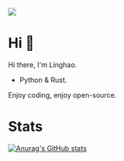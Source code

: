 ![](https://komarev.com/ghpvc/?username=starryzhang-whu&style=flat-square)
# Hi 👋
Hi there, I'm Linghao.

- Python & Rust.

Enjoy coding, enjoy open-source.

# Stats
[![Anurag's GitHub stats](https://github-readme-stats.vercel.app/api?username=starryzhang-whu&show_icons=true&theme=tokyonight)](https://github.com/anuraghazra/github-readme-stats)
